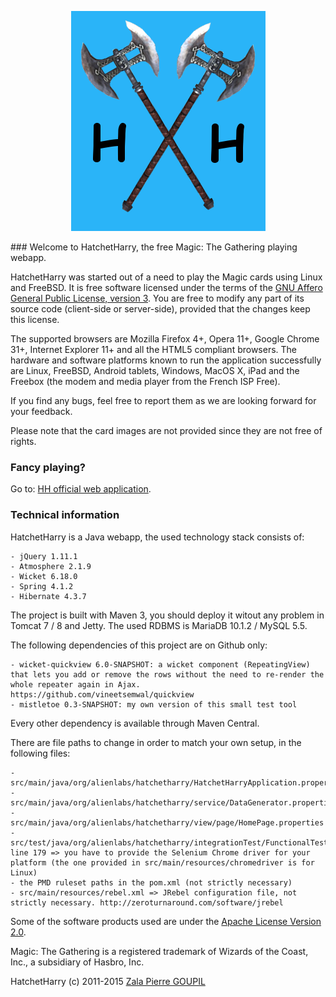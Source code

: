 <p align="center">
<img src="https://raw.githubusercontent.com/AlienQueen/HatchetHarry/master/src/main/java/org/alienlabs/hatchetharry/view/page/image/logo.png" alt="LOGO"/>
</p>
### Welcome to HatchetHarry, the free Magic: The Gathering playing webapp.

HatchetHarry was started out of a need to play the Magic cards using Linux and FreeBSD. It is free software licensed under the terms of the [GNU Affero General Public License, version 3](http://www.gnu.org/licenses/agpl.txt). You are free to modify any part of its source code (client-side or server-side), provided that the changes keep this license.

The supported browsers are Mozilla Firefox 4+, Opera 11+, Google Chrome 31+, Internet Explorer 11+ and all the HTML5 compliant browsers. The hardware and software platforms known to run the application successfully are Linux, FreeBSD, Android tablets, Windows, MacOS X, iPad and the Freebox (the modem and media player from the French ISP Free).

If you find any bugs, feel free to report them as we are looking forward for your feedback.

Please note that the card images are not provided since they are not free of rights.

### Fancy playing?

Go to: [HH official web application](http://hatchetharry.net).

### Technical information

HatchetHarry is a Java webapp, the used technology stack consists of:

    - jQuery 1.11.1
    - Atmosphere 2.1.9
    - Wicket 6.18.0
    - Spring 4.1.2
    - Hibernate 4.3.7

The project is built with Maven 3, you should deploy it witout any problem in Tomcat 7 / 8 and Jetty. The used RDBMS is MariaDB 10.1.2 / MySQL 5.5.

The following dependencies of this project are on Github only:

    - wicket-quickview 6.0-SNAPSHOT: a wicket component (RepeatingView) that lets you add or remove the rows without the need to re-render the whole repeater again in Ajax. https://github.com/vineetsemwal/quickview
    - mistletoe 0.3-SNAPSHOT: my own version of this small test tool

Every other dependency is available through Maven Central.

There are file paths to change in order to match your own setup, in the following files:

    - src/main/java/org/alienlabs/hatchetharry/HatchetHarryApplication.properties
    - src/main/java/org/alienlabs/hatchetharry/service/DataGenerator.properties
    - src/main/java/org/alienlabs/hatchetharry/view/page/HomePage.properties
    - src/test/java/org/alienlabs/hatchetharry/integrationTest/FunctionalTests.java line 179 => you have to provide the Selenium Chrome driver for your platform (the one provided in src/main/resources/chromedriver is for Linux)
    - the PMD ruleset paths in the pom.xml (not strictly necessary)
    - src/main/resources/rebel.xml => JRebel configuration file, not strictly necessary. http://zeroturnaround.com/software/jrebel

Some of the software products used are under the [Apache License Version 2.0](http://www.apache.org/licenses/LICENSE-2.0.txt).

Magic: The Gathering is a registered trademark of Wizards of the Coast, Inc., a subsidiary of Hasbro, Inc.

HatchetHarry (c) 2011-2015 [Zala Pierre GOUPIL](mailto:goupilpierre@gmail.com)